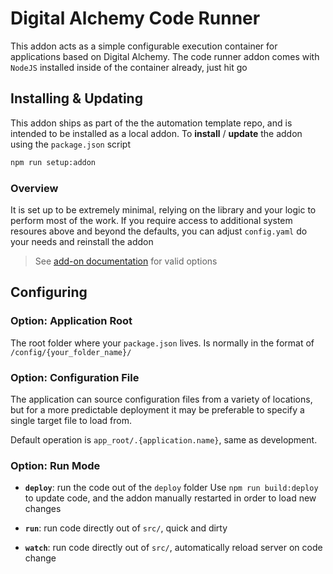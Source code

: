 # Digital Alchemy Code Runner

This addon acts as a simple configurable execution container for applications based on Digital Alchemy. The code runner addon comes with `NodeJS` installed inside of the container already, just hit go

## Installing & Updating

This addon ships as part of the the automation template repo, and is intended to be installed as a local addon. To **install** / **update** the addon using the `package.json` script
```bash
npm run setup:addon
```
### Overview

It is set up to be extremely minimal, relying on the library and your logic to perform most of the work. If you require access to additional system resoures above and beyond the defaults, you can adjust `config.yaml` do your needs and reinstall the addon

> See [add-on documentation](https://developers.home-assistant.io/docs/add-ons/configuration#optional-configuration-options) for valid options

## Configuring

### Option: Application Root

The root folder where your `package.json` lives. Is normally in the format of `/config/{your_folder_name}/`
### Option: Configuration File

The application can source configuration files from a variety of locations, but for a more predictable deployment it may be preferable to specify a single target file to load from.

Default operation is `app_root/.{application.name}`, same as development.
### Option: Run Mode

- **`deploy`**: run the code out of the `deploy` folder
Use `npm run build:deploy` to update code, and the addon manually restarted in order to load new changes

- **`run`**: run code directly out of `src/`, quick and dirty

- **`watch`**: run code directly out of `src/`, automatically reload server on code change
